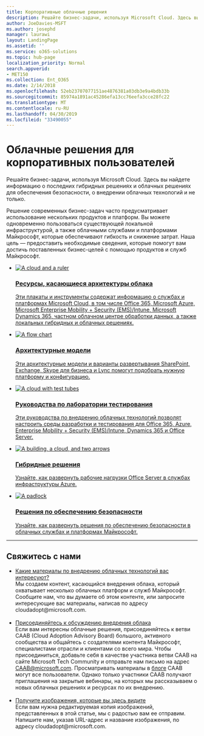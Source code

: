 ```yaml
---
title: Корпоративные облачные решения
description: Решайте бизнес-задачи, используя Microsoft Cloud. Здесь вы найдете информацию о последних гибридных решениях и облачных решениях для обеспечения безопасности, о внедрении облачных технологий и не только.
author: JoeDavies-MSFT
ms.author: josephd
manager: laurawi
layout: LandingPage
ms.assetid: ''
ms.service: o365-solutions
ms.topic: hub-page
localization_priority: Normal
search.appverid:
- MET150
ms.collection: Ent_O365
ms.date: 2/14/2018
ms.openlocfilehash: 52eb23707077151ae4876381a03db3e9a4bdb33b
ms.sourcegitcommit: 85974a1891ac45286efa13cc76eefa3cce28fc22
ms.translationtype: MT
ms.contentlocale: ru-RU
ms.lasthandoff: 04/30/2019
ms.locfileid: "33490055"
---
```

<h1>Облачные решения для корпоративных пользователей</h1>
<p>Решайте бизнес-задачи, используя Microsoft Cloud. Здесь вы найдете информацию о последних гибридных решениях и облачных решениях для обеспечения безопасности, о внедрении облачных технологий и не только.</p>
<p>Решение современных бизнес-задач часто предусматривает использование нескольких продуктов и платформ. Вы можете одновременно пользоваться существующей локальной инфраструктурой, а также облачными службами и платформами Майкрософт, которые обеспечивают гибкость и снижение затрат. Наша цель — предоставить необходимые сведения, которые помогут вам достичь поставленных бизнес-целей с помощью продуктов и служб Майкрософт.</p>
<ul class="cardsF panelContent">
    <li>
        <a href="/office365/enterprise/microsoft-cloud-it-architecture-resources">
        <div class="cardSize">
            <div class="cardPadding">
                <div class="card">
                    <div class="cardImageOuter">
                        <div class="cardImage">
                            <img src="https://docs.microsoft.com/en-us/office/media/icons/cloud-architecture2.svg" alt="A cloud and a ruler" />
                        </div>
                    </div>
                    <div class="cardText">
                        <h3>Ресурсы, касающиеся архитектуры облака</h3>
                <p>Эти плакаты и инструменты содержат информацию о службах и платформах Microsoft Cloud, в том числе Office 365, Microsoft Azure, Microsoft Enterprise Mobility + Security (EMS)/Intune, Microsoft Dynamics 365, частном облачном центре обработки данных, а также локальных гибридных и облачных решениях.</p>
                    </div>
                </div>
            </div>
        </div>
        </a>
    </li> 
    <li>
        <a href="/office365/enterprise/architectural-models-for-sharepoint-exchange-skype-for-business-and-lync">
        <div class="cardSize">
            <div class="cardPadding">
                <div class="card">
                    <div class="cardImageOuter">
                        <div class="cardImage">
                            <img src="https://docs.microsoft.com/en-us/office/media/icons/process-flow.svg" alt="A flow chart" />
                        </div>
                    </div>
                    <div class="cardText">
                        <h3>Архитектурные модели</h3>
                <p>Эти архитектурные модели и варианты развертывания SharePoint, Exchange, Skype для бизнеса и Lync помогут подобрать нужную платформу и конфигурацию.</p>
                    </div>
                </div>
            </div>
        </div>
        </a>
    </li>
    <li>
        <a href="/office365/enterprise/cloud-adoption-test-lab-guides-tlgs">
        <div class="cardSize">
            <div class="cardPadding">
                <div class="card">
                    <div class="cardImageOuter">
                        <div class="cardImage">
                            <img src="https://docs.microsoft.com/en-us/office/media/icons/cloud-devtest.svg" alt="A cloud with test tubes" />
                        </div>
                    </div>
                    <div class="cardText">
                        <h3>Руководства по лаборатории тестирования</h3>
                <p>Эти руководства по внедрению облачных технологий позволят настроить среды разработки и тестирования для Office 365, Azure, Enterprise Mobility + Security (EMS)/Intune, Dynamics 365 и Office Server.</p>
                    </div>
                </div>
            </div>
        </div>
        </a>
    </li>
    <li>
        <a href="/office365/enterprise/hybrid-solutions">
        <div class="cardSize">
            <div class="cardPadding">
                <div class="card">
                    <div class="cardImageOuter">
                        <div class="cardImage">
                            <img src="https://docs.microsoft.com/en-us/office/media/icons/hybrid.svg" alt="A building, a cloud, and two arrows" />
                        </div>
                    </div>
                    <div class="cardText">
                        <h3>Гибридные решения</h3>
                <p>Узнайте, как развернуть рабочие нагрузки Office Server в службах инфраструктуры Azure.</p>
                    </div>
                </div>
            </div>
        </div>
        </a>
    </li>
    <li>
        <a href="/office365/enterprise/security-solutions">
        <div class="cardSize">
            <div class="cardPadding">
                <div class="card">
                    <div class="cardImageOuter">
                        <div class="cardImage">
                            <img src="https://docs.microsoft.com/en-us/office/media/icons/lock-protected.svg" alt="A padlock" />
                        </div>
                    </div>
                    <div class="cardText">
                        <h3>Решения по обеспечению безопасности</h3>
                <p>Узнайте, как развернуть решения по обеспечению безопасности в облачных службах и платформах Майкрософт.</p>
                    </div>
                </div>
            </div>
        </div>
        </a>
    </li>
</ul>

---

<h2>Свяжитесь с нами</h2>
<ul>
    <li><a href="mailto:cloudadopt@microsoft.com?Subject=[Cloud%20Adoption%20Content%20Feedback]:%20">Какие материалы по внедрению облачных технологий вас интересуют?</a><br>Мы создаем контент, касающийся внедрения облака, который охватывает несколько облачных платформ и служб Майкрософт. Сообщите нам, что вы думаете об этом контенте, или запросите интересующие вас материалы, написав по адресу cloudadopt@microsoft.com.</li><br>
    <li><a href="https://aka.ms/caab">Присоединяйтесь к обсуждению внедрения облака</a><br>Если вам интересны облачные решения, присоединяйтесь к ветви CAAB (Cloud Adoption Advisory Board) большого, активного сообщества и общайтесь с создателями контента Майкрософт, специалистами отрасли и клиентами со всего мира. Чтобы присоединиться, добавьте себя в качестве участника ветви CAAB на сайте Microsoft Tech Community и отправьте нам письмо на адрес <a href="mailto:caab@microsoft.com?Subject=I%20just%20joined%20the%20Cloud%20Adoption%20Advisory%20Board!">CAAB@microsoft.com</a>. Просматривать материалы в <a href="https://blogs.technet.com/b/solutions_advisory_board/">блоге</a> CAAB могут все пользователи. Однако только участники CAAB получают приглашения на закрытые вебинары, на которых мы рассказываем о новых облачных решениях и ресурсах по их внедрению.</li><br>
    <li><a href="mailto:cloudadopt@microsoft.com?subject=[Art%20Request]:%20">Получите изображения, которые вы здесь видите</a><br>Если вам нужна редактируемая копия изображений, представленных в этой статье, мы с радостью вам ее отправим. Напишите нам, указав URL-адрес и название изображения, по адресу cloudadopt@microsoft.com.</li>
</ul>